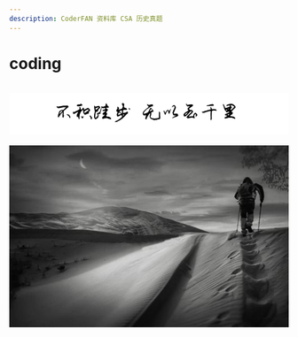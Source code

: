 ```yaml
---
description: CoderFAN 资料库 CSA 历史真题
---
```


# coding

<br />
<img  src='./img/bjkb.PNG' width="600" alt="logo">
<br />
<br />
<div align="center">

<img  src='./img/01.jpeg' width="600" alt="logo" />
</div>
<br />
<br />
